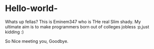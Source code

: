 # Hello-world-


Whats up fellas?
This is Eminem347 who is THe real Slim shady. My ultimate aim is to make programmers born out of colleges jobless :p,just kidding :)

So Nice meeting you,
Goodbye.
